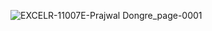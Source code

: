 ![EXCELR-11007E-Prajwal Dongre_page-0001](https://github.com/OneBlack333/Certifications/assets/149599045/b520297e-bcf0-4e9b-bc81-f15915f1f1b9)
